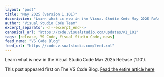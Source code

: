 ```yaml
---
layout: "post"
title: "May 2025 (version 1.101)"
description: "Learn what is new in the Visual Studio Code May 2025 Release (1.101)."
author: "Visual Studio Code Team"
excerpt_separator: <!--excerpt_end-->
canonical_url: "https://code.visualstudio.com/updates/v1_101"
tags: [release, VS Code, Visual Studio Code, news]
feed_name: "VS Code Blog"
feed_url: "https://code.visualstudio.com/feed.xml"
---
```


Learn what is new in the Visual Studio Code May 2025 Release (1.101).<!--excerpt_end-->

This post appeared first on The VS Code Blog. [Read the entire article here](https://code.visualstudio.com/updates/v1_101)
